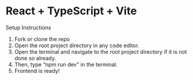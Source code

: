 # React + TypeScript + Vite

Setup Instructions

1. Fork or clone the repo
2. Open the root project directory in any code editor.
3. Open the terminal and navigate to the root project directory if it is not done so already.
4. Then, type “npm run dev” in the terminal.
5. Frontend is ready!
